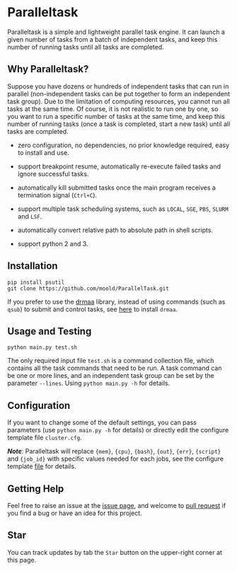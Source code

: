 # Paralleltask
Paralleltask is a simple and lightweight parallel task engine. It can launch a given number of tasks from a batch of independent tasks, and keep this number of running tasks until all tasks are completed.

## Why Paralleltask?
Suppose you have dozens or hundreds of independent tasks that can run in parallel (non-independent tasks can be put together to form an independent task group). Due to the limitation of computing resources, you cannot run all tasks at the same time. Of course, it is not realistic to run one by one, so you want to run a specific number of tasks at the same time, and keep this number of running tasks (once a task is completed, start a new task) until all tasks are completed.

* zero configuration, no dependencies, no prior knowledge required, easy to install and use.

* support breakpoint resume, automatically re-execute failed tasks and ignore successful tasks.

* automatically kill submitted tasks once the main program receives a termination signal (`Ctrl+C`).

* support multiple task scheduling systems, such as `LOCAL`, `SGE`, `PBS`, `SLURM` and `LSF`.

* automatically convert relative path to absolute path in shell scripts.

* support python 2 and 3.

## Installation
```
pip install psutil
git clone https://github.com/moold/ParallelTask.git
```

If you prefer to use the [drmaa](https://github.com/pygridtools/drmaa-python) library, instead of using commands (such as `qsub`) to submit and control tasks, see [here](./DRMAA.md) to install `drmaa`.

## Usage and Testing
`python main.py test.sh`

The only required input file `test.sh` is a command collection file, which contains all the task commands that need to be run. A task command can be one or more lines, and an independent task group can be set by the parameter `--lines`. Using `python main.py -h` for details.

## Configuration 
If you want to change some of the default settings, you can pass parameters (use `python main.py -h` for details) or directly edit the configure template file `cluster.cfg`.

***Note***: Paralleltask will replace `{mem}`, `{cpu}`, `{bash}`, `{out}`, `{err}`, `{script}` and `{job_id}` with specific values needed for each jobs, see the configure template [file](./cluster.cfg) for details.

## Getting Help

Feel free to raise an issue at the [issue page](https://github.com/moold/ParallelTask/issues), and welcome to [pull request](https://github.com/moold/ParallelTask/pulls) if you find a bug or have an idea for this project.

## Star
You can track updates by tab the `Star` button on the upper-right corner at this page.
